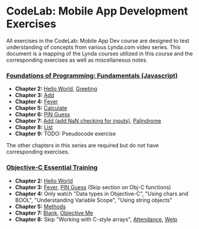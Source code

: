 # CodeLab: Mobile App Development Exercises
All exercises in the CodeLab: Mobile App Dev course are designed to test understanding of concepts from various Lynda.com video series. This document is a mapping of the Lynda courses utilized in this course and the corresponding exercises as well as miscellaneous notes.

### [Foundations of Programming: Fundamentals (Javascript)](http://www.lynda.com/JavaScript-tutorials/Foundations-of-Programming-Fundamentals/83603-2.html)
* **Chapter 2:** [Hello World](https://github.com/wvu-ric/cl-mobile-js-hello), [Greeting](https://github.com/wvu-ric/cl-mobile-js-greeting)
* **Chapter 3:** [Add](https://github.com/wvu-ric/cl-mobile-js-add)
* **Chapter 4:** [Fever](https://github.com/wvu-ric/cl-mobile-js-fever)
* **Chapter 5:** [Calculate](https://github.com/wvu-ric/cl-mobile-js-calculate)
* **Chapter 6:** [PIN Guess](https://github.com/wvu-ric/cl-mobile-js-pinguess)
* **Chapter 7:** [Add (add NaN checking for inputs)](https://github.com/wvu-ric/cl-mobile-js-add), [Palindrome](https://github.com/wvu-ric/cl-mobile-js-palindrome)
* **Chapter 8:** [List](https://github.com/wvu-ric/cl-mobile-js-list)
* **Chapter 9:** TODO: Pseudocode exercise

The other chapters in this series are required but do not have corresponding exercises.

### [Objective-C Essential Training](http://www.lynda.com/Objective-C-tutorials/Objective-C-Essential-Training/143328-2.html)
* **Chapter 2:** [Hello World](https://github.com/wvu-ric/cl-mobile-objc-hello)
* **Chapter 3:** [Fever](https://github.com/wvu-ric/cl-mobile-objc-fever), [PIN Guess](https://github.com/wvu-ric/cl-mobile-objc-pinguess) (Skip section on Obj-C functions)
* **Chapter 4:** Only watch "Data types in Objective-C", "Using chars and BOOL", "Understanding Variable Scope", "Using string objects"
* **Chapter 5:** [Methods](https://github.com/wvu-ric/cl-mobile-objc-methods)
* **Chapter 7:** [Blank](https://github.com/wvu-ric/cl-mobile-objc-blank), [Objective Me](https://github.com/wvu-ric/cl-mobile-objc-me)
* **Chapter 8:** Skip "Working with C-style arrays", [Attendance](https://github.com/wvu-ric/cl-mobile-objc-attendance), [Welp](https://github.com/wvu-ric/cl-mobile-objc-welp)
